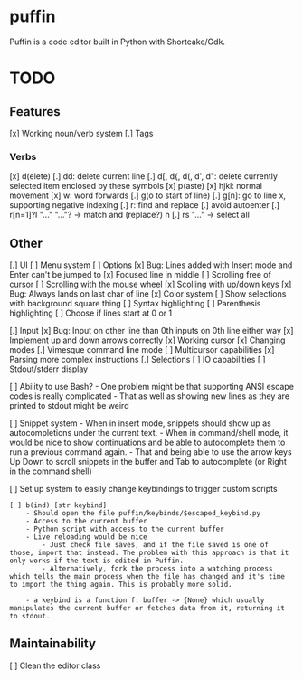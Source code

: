# puffin

Puffin is a code editor built in Python with Shortcake/Gdk.

# TODO

## Features

[x] Working noun/verb system
[.] Tags

### Verbs

[x] d(elete)
    [.] dd: delete current line
    [.] d[, d{, d(, d', d": delete currently selected item enclosed by these symbols
[x] p(aste)
[x] hjkl: normal movement
[x] w: word forwards
[.] g(o to start of line)
    [.] g[n]: go to line x, supporting negative indexing
[.] r: find and replace
    [.] avoid autoenter
    [.] r[n=1]?l "..." "..."? -> match and (replace?) n
    [.] rs "..." -> select all

## Other


[.] UI
    [ ] Menu system
        [ ] Options
    [x] Bug: Lines added with Insert mode and Enter can't be jumped to
    [x] Focused line in middle
    [ ] Scrolling free of cursor
    [ ] Scrolling with the mouse wheel
    [x] Scolling with up/down keys
        [x] Bug: Always lands on last char of line
    [x] Color system
        [ ] Show selections with background square thing
        [ ] Syntax highlighting
        [ ] Parenthesis highlighting
        [ ] Choose if lines start at 0 or 1

[.] Input
    [x] Bug: Input on other line than 0th inputs on 0th line either way
    [x] Implement up and down arrows correctly
    [x] Working cursor
    [x] Changing modes
        [.] Vimesque command line mode
            [ ] Multicursor capabilities
        [x] Parsing more complex instructions
            [.] Selections
[ ] IO capabilities
    [ ] Stdout/stderr display


[ ] Ability to use Bash?
    - One problem might be that supporting ANSI escape codes is really complicated
    - That as well as showing new lines as they are printed to stdout might be weird

[ ] Snippet system
    - When in insert mode, snippets should show up as autocompletions under the current text.
    - When in command/shell mode, it would be nice to show continuations and be able to autocomplete them to run a previous command again.
    - That and being able to use the arrow keys Up Down to scroll snippets in the buffer and Tab to autocomplete (or Right in the command shell)


[ ] Set up system to easily change keybindings to trigger custom scripts

    [ ] b(ind) [str keybind]
        - Should open the file puffin/keybinds/$escaped_keybind.py
        - Access to the current buffer
        - Python script with access to the current buffer
        - Live reloading would be nice
            - Just check file saves, and if the file saved is one of those, import that instead. The problem with this approach is that it only works if the text is edited in Puffin.
            - Alternatively, fork the process into a watching process which tells the main process when the file has changed and it's time to import the thing again. This is probably more solid.

        - a keybind is a function f: buffer -> {None} which usually manipulates the current buffer or fetches data from it, returning it to stdout.


## Maintainability

[ ] Clean the editor class
